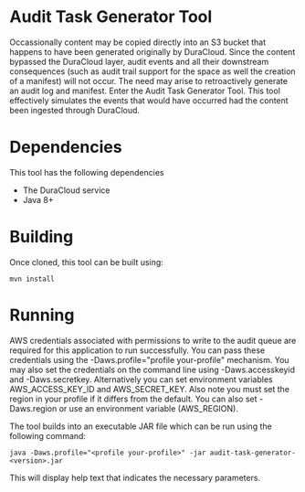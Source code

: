 Audit Task Generator Tool
==================

Occassionally content may be copied directly into an S3 bucket that happens to have been 
generated originally by DuraCloud.  Since the content bypassed the DuraCloud layer, audit events
and all their downstream consequences (such as audit trail support for the space as well the creation
of a manifest) will not occur.  The need may arise to retroactively generate an audit log and manifest.
Enter the Audit Task Generator Tool.  This tool effectively simulates the events that would 
have occurred had the content been ingested through DuraCloud. 

# Dependencies
This tool has the following dependencies
* The DuraCloud service
* Java 8+

# Building
Once cloned, this tool can be built using:
```
mvn install
```

# Running
AWS credentials associated with permissions
to write to the audit queue are required for this application to run successfully. You can 
pass these credentials using the -Daws.profile="profile your-profile" mechanism. You 
may also set the credentials on the command line using -Daws.accesskeyid and -Daws.secretkey.
Alternatively you can set environment variables AWS_ACCESS_KEY_ID and  AWS_SECRET_KEY. Also
note you must set the region in your profile if it differs from the default. You can also
set -Daws.region or use an environment variable (AWS_REGION).

The tool builds into an executable JAR file  which can be run using the following command: 
```
java -Daws.profile="<profile your-profile>" -jar audit-task-generator-<version>.jar
```
This will display help text that indicates the necessary parameters.